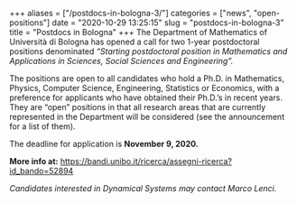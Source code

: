 +++
aliases = ["/postdocs-in-bologna-3/"]
categories = ["news", "open-positions"]
date = "2020-10-29 13:25:15"
slug = "postdocs-in-bologna-3"
title = "Postdocs in Bologna"
+++
The Department of Mathematics of Università di Bologna has opened a call
for two 1-year postdoctoral positions denominated *“Starting
postdoctoral position in Mathematics and Applications in Sciences,
Social Sciences and Engineering”.*

The positions are open to all candidates who hold a Ph.D. in
Mathematics, Physics, Computer Science, Engineering, Statistics or
Economics, with a preference for applicants who have obtained their
Ph.D.’s in recent years.  They are “open” positions in that all research
areas that are currently represented in the Department will be
considered (see the announcement for a list of them).

The deadline for application is **November 9, 2020.**

**More info at:**
<https://bandi.unibo.it/ricerca/assegni-ricerca?id_bando=52894>

*Candidates interested in Dynamical Systems may contact Marco Lenci.*
